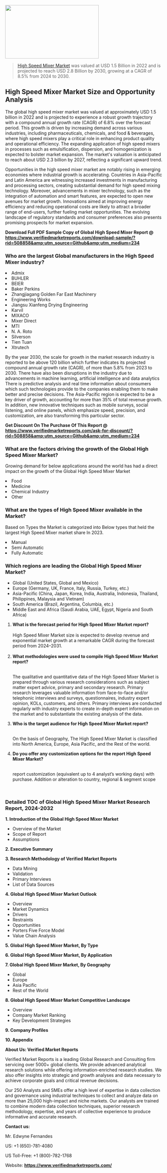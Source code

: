 <img src="https://ffe5etoiles.com/wp-content/uploads/2024/12/MST1-300x171.png" alt="" width="300" height="171" class="alignnone size-medium wp-image-20088" /><blockquote><p><p><a href="https://www.verifiedmarketreports.com/download-sample/?rid=508858&utm_source=Github&utm_medium=234" target="_blank">High Speed Mixer Market</a> was valued at USD 1.5 Billion in 2022 and is projected to reach USD 2.8 Billion by 2030, growing at a CAGR of 8.5% from 2024 to 2030.</p></blockquote><p><h2>High Speed Mixer Market Size and Opportunity Analysis</h2><p>The global high speed mixer market was valued at approximately USD 1.5 billion in 2022 and is projected to experience a robust growth trajectory with a compound annual growth rate (CAGR) of 6.8% over the forecast period. This growth is driven by increasing demand across various industries, including pharmaceuticals, chemicals, and food & beverages, where high speed mixers play a critical role in enhancing product quality and operational efficiency. The expanding application of high speed mixers in processes such as emulsification, dispersion, and homogenization is expected to bolster market expansion. The market's valuation is anticipated to reach about USD 2.3 billion by 2027, reflecting a significant upward trend.</p><p>Opportunities in the high speed mixer market are notably rising in emerging economies where industrial growth is accelerating. Countries in Asia-Pacific and Latin America are witnessing increased investments in manufacturing and processing sectors, creating substantial demand for high speed mixing technology. Moreover, advancements in mixer technology, such as the integration of automation and smart features, are expected to open new avenues for market growth. Innovations aimed at improving energy efficiency and reducing operational costs are likely to attract a broader range of end-users, further fueling market opportunities. The evolving landscape of regulatory standards and consumer preferences also presents promising prospects for market expansion.</p></p><p class=""><strong>Download Full PDF Sample Copy of Global High Speed Mixer Report @ <a href="https://www.verifiedmarketreports.com/download-sample/?rid=508858&amp;utm_source=Github&amp;utm_medium=234" target="_blank">https://www.verifiedmarketreports.com/download-sample/?rid=508858&amp;utm_source=Github&amp;utm_medium=234</a></strong></p><h3 id="" class="">Who are the largest Global manufacturers in the High Speed Mixer industry?</h3><p><li>Admix</li><li> BUHLER</li><li> BEIER</li><li> Baker Perkins</li><li> Zhangjiagang Golden Far East Machinery</li><li> Engineering Works</li><li> Jiangsu Xianfeng Drying Engineering</li><li> Karvil</li><li> MIXACO</li><li> Mixer Direct</li><li> MTI</li><li> N. A. Roto</li><li> Silverson</li><li> Tien Tuan</li><li> Xtrutech</li></p><div class=""><div class="" dir="" data-message-author-role="" data-message-id="" data-message-model-slug=""><div class=""><div class=""><div class=""><div class="" dir="" data-message-author-role="" data-message-id="" data-message-model-slug=""><div class=""><div class=""><p>By the year 2030, the scale for growth in the market research industry is reported to be above 120 billion which further indicates its projected compound annual growth rate (CAGR), of more than 5.8% from 2023 to 2030. There have also been disruptions in the industry due to advancements in machine learning, artificial intelligence and data analytics There is predictive analysis and real time information about consumers which such technologies provide to the companies enabling them to make better and precise decisions. The Asia-Pacific region is expected to be a key driver of growth, accounting for more than 35% of total revenue growth. In addition, new innovative techniques such as mobile surveys, social listening, and online panels, which emphasize speed, precision, and customization, are also transforming this particular sector.</p><p><strong>Get Discount On The Purchase Of This Report @&nbsp; <a href="https://www.verifiedmarketreports.com/ask-for-discount/?rid=508858&amp;utm_source=Github&amp;utm_medium=234" target="_blank">https://www.verifiedmarketreports.com/ask-for-discount/?rid=508858&amp;utm_source=Github&amp;utm_medium=234</a></strong></p></div></div></div></div></div></div></div></div><h3 id="" class="">What are the factors driving the growth of the Global High Speed Mixer Market?</h3><p id="" class="">Growing demand for below applications around the world has had a direct impact on the growth of the Global High Speed Mixer Market</p><p id="" class=""><li>Food</li><li> Medicine</li><li> Chemical Industry</li><li> Other</li></p><h3 id="" class="">What are the types of High Speed Mixer available in the Market?</h3><p id="" class="">Based on Types the Market is categorized into Below types that held the largest High Speed Mixer market share In 2023.</p><p id="" class=""><li>Manual</li><li> Semi Automatic</li><li> Fully Automatic</li></p><h3 id="" class="">Which regions are leading the Global High Speed Mixer Market?</h3><ul><li>Global (United States, Global and Mexico)</li><li>Europe (Germany, UK, France, Italy, Russia, Turkey, etc.)</li><li>Asia-Pacific (China, Japan, Korea, India, Australia, Indonesia, Thailand, Philippines, Malaysia and Vietnam)</li><li>South America (Brazil, Argentina, Columbia, etc.)</li><li>Middle East and Africa (Saudi Arabia, UAE, Egypt, Nigeria and South Africa)</li></ul><p><ol><li><strong>What is the forecast period for High Speed Mixer Market report?<br /></strong><br /><span data-sheets-root="1" data-sheets-value="{&quot;1&quot;:2,&quot;2&quot;:&quot;XXXX size is expected to develop revenue and exponential market growth at a remarkable CAGR during the forecast period from 2024&ndash;2030.&quot;}" data-sheets-userformat="{&quot;2&quot;:12674,&quot;4&quot;:{&quot;1&quot;:2,&quot;2&quot;:16776960},&quot;10&quot;:2,&quot;11&quot;:0,&quot;15&quot;:&quot;Arial&quot;,&quot;16&quot;:12}">High Speed Mixer Market size is expected to develop revenue and exponential market growth at a remarkable CAGR during the forecast period from 2024&ndash;2031.</span><br /><br /></li><li><strong>What methodologies were used to compile High Speed Mixer Market report?<br /><br /></strong><p>The qualitative and quantitative data of the&nbsp;High Speed Mixer Market is prepared through various research considerations such as subject matter expert advice, primary and secondary research. Primary research leverages valuable information from face-to-face and/or telephonic interviews and surveys, questionnaires, industry expert opinion, KOLs, customers, and others. Primary interviews are conducted regularly with industry experts to create in-depth expert information on the market and to substantiate the existing analysis of the data.&nbsp;</p></li><li><strong>Who is the target audience for High Speed Mixer Market report?<br /><br /></strong><p>On the basis of Geography, The&nbsp;High Speed Mixer Market is classified into North America, Europe, Asia Pacific, and the Rest of the world.</p></li><li><strong>Do you offer any customization options for the report High Speed Mixer Market?<br /><br /></strong><p>report customization (equivalent up to 4 analyst&rsquo;s working days) with purchase. Addition or alteration to country, regional &amp; segment scope</p><p>&nbsp;</p></li></ol></p><h3 id="" class="">Detailed TOC of Global High Speed Mixer Market Research Report, 2024-2032</h3><p id="" class=""><strong>1. Introduction of the Global High Speed Mixer Market</strong></p><ul><li>Overview of the Market</li><li>Scope of Report</li><li>Assumptions</li></ul><p id="" class=""><strong>2. Executive Summary</strong></p><p id="" class=""><strong>3. Research Methodology of&nbsp;Verified Market Reports</strong></p><ul><li>Data Mining</li><li>Validation</li><li>Primary Interviews</li><li>List of Data Sources</li></ul><p id="" class=""><strong>4. Global High Speed Mixer Market Outlook</strong></p><ul><li>Overview</li><li>Market Dynamics</li><li>Drivers</li><li>Restraints</li><li>Opportunities</li><li>Porters Five Force Model</li><li>Value Chain Analysis</li></ul><p id="" class=""><strong>5. Global High Speed Mixer Market, By&nbsp;Type</strong></p><p id="" class=""><strong>6. Global High Speed Mixer Market, By Application</strong></p><p id="" class=""><strong>7. Global High Speed Mixer Market, By Geography</strong></p><ul><li>Global</li><li>Europe</li><li>Asia Pacific</li><li>Rest of the World</li></ul><p id="" class=""><strong>8. Global High Speed Mixer Market Competitive Landscape</strong></p><ul><li>Overview</li><li>Company Market Ranking</li><li>Key Development Strategies</li></ul><p id="" class=""><strong>9. Company Profiles</strong></p><p id="" class=""><strong>10. Appendix</strong></p><p id="" class=""><strong>About Us: Verified Market Reports</strong></p><p id="" class="">Verified Market Reports is a leading Global Research and Consulting firm servicing over 5000+ global clients. We provide advanced analytical research solutions while offering information-enriched research studies. We also offer insights into strategic and growth analyses and data necessary to achieve corporate goals and critical revenue decisions.</p><p id="" class="">Our 250 Analysts and SMEs offer a high level of expertise in data collection and governance using industrial techniques to collect and analyze data on more than 25,000 high-impact and niche markets. Our analysts are trained to combine modern data collection techniques, superior research methodology, expertise, and years of collective experience to produce informative and accurate research.</p><p id="" class=""><strong>Contact us:</strong></p><p id="" class="">Mr. Edwyne Fernandes</p><p id="" class="">US: +1 (650)-781-4080</p><p id="" class="">US Toll-Free: +1 (800)-782-1768</p><p id="" class="">Website: <a target="" data-test-app-aware-link=""><strong>https://www.verifiedmarketreports.com/</strong></a></p>
